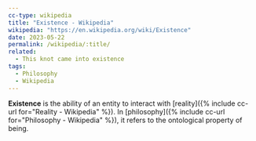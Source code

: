```yaml
---
cc-type: wikipedia
title: "Existence - Wikipedia"
wikipedia: "https://en.wikipedia.org/wiki/Existence"
date: 2023-05-22
permalink: /wikipedia/:title/
related:
  - This knot came into existence
tags:
  - Philosophy
  - Wikipedia
---
```

**Existence** is the ability of an entity to interact with [reality]({% include cc-url for="Reality - Wikipedia" %}). In [philosophy]({% include cc-url for="Philosophy - Wikipedia" %}), it refers to the ontological property of being.